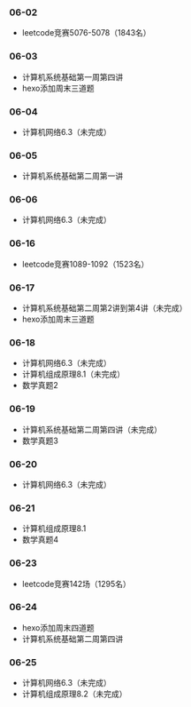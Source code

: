 ### 06-02
* leetcode竞赛5076-5078（1843名）
### 06-03
* 计算机系统基础第一周第四讲
* hexo添加周末三道题
### 06-04
* 计算机网络6.3（未完成）
### 06-05
* 计算机系统基础第二周第一讲
### 06-06
* 计算机网络6.3（未完成）
### 06-16
* leetcode竞赛1089-1092（1523名）
### 06-17
* 计算机系统基础第二周第2讲到第4讲（未完成）
* hexo添加周末三道题
### 06-18
* 计算机网络6.3（未完成）
* 计算机组成原理8.1（未完成）
* 数学真题2
### 06-19
* 计算机系统基础第二周第四讲（未完成）
* 数学真题3
### 06-20
* 计算机网络6.3（未完成）
### 06-21
* 计算机组成原理8.1
* 数学真题4
### 06-23
* leetcode竞赛142场（1295名）
### 06-24
* hexo添加周末四道题
* 计算机系统基础第二周第四讲
### 06-25
* 计算机网络6.3（未完成）
* 计算机组成原理8.2（未完成）